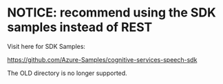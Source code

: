 NOTICE: recommend using the SDK samples instead of REST 
===============================

Visit here for SDK Samples: 

https://github.com/Azure-Samples/cognitive-services-speech-sdk

The OLD directory is no longer supported. 

